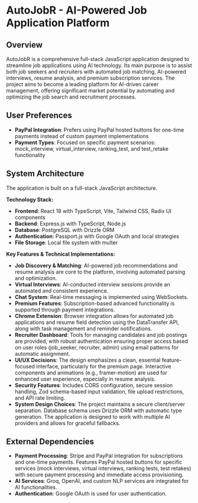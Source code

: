 # AutoJobR - AI-Powered Job Application Platform

## Overview
AutoJobR is a comprehensive full-stack JavaScript application designed to streamline job applications using AI technology. Its main purpose is to assist both job seekers and recruiters with automated job matching, AI-powered interviews, resume analysis, and premium subscription services. The project aims to become a leading platform for AI-driven career management, offering significant market potential by automating and optimizing the job search and recruitment processes.

## User Preferences
- **PayPal Integration**: Prefers using PayPal hosted buttons for one-time payments instead of custom payment implementations
- **Payment Types**: Focused on specific payment scenarios: mock_interview, virtual_interview, ranking_test, and test_retake functionality

## System Architecture
The application is built on a full-stack JavaScript architecture.

**Technology Stack:**
- **Frontend**: React 18 with TypeScript, Vite, Tailwind CSS, Radix UI components
- **Backend**: Express.js with TypeScript, Node.js
- **Database**: PostgreSQL with Drizzle ORM
- **Authentication**: Passport.js with Google OAuth and local strategies
- **File Storage**: Local file system with multer

**Key Features & Technical Implementations:**
- **Job Discovery & Matching**: AI-powered job recommendations and resume analysis are core to the platform, involving automated parsing and optimization.
- **Virtual Interviews**: AI-conducted interview sessions provide an automated and consistent experience.
- **Chat System**: Real-time messaging is implemented using WebSockets.
- **Premium Features**: Subscription-based advanced functionality is supported through payment integrations.
- **Chrome Extension**: Browser integration allows for automated job applications and resume field detection using the DataTransfer API, along with task management and reminder notifications.
- **Recruiter Dashboard**: Tools for managing candidates and job postings are provided, with robust authentication ensuring proper access based on user roles (job_seeker, recruiter, admin) using email patterns for automatic assignment.
- **UI/UX Decisions**: The design emphasizes a clean, essential feature-focused interface, particularly for the premium page. Interactive components and animations (e.g., framer-motion) are used for enhanced user experience, especially in resume analysis.
- **Security Features**: Includes CORS configuration, secure session handling, Zod schema-based input validation, file upload restrictions, and API rate limiting.
- **System Design Choices**: The project maintains a secure client/server separation. Database schema uses Drizzle ORM with automatic type generation. The application is designed to work with multiple AI providers and allows for graceful fallbacks.

## External Dependencies
- **Payment Processing**: Stripe and PayPal integration for subscriptions and one-time payments. Features PayPal hosted buttons for specific services (mock interviews, virtual interviews, ranking tests, test retakes) with secure payment processing and immediate access provisioning.
- **AI Services**: Groq, OpenAI, and custom NLP services are integrated for AI functionalities.
- **Authentication**: Google OAuth is used for user authentication.